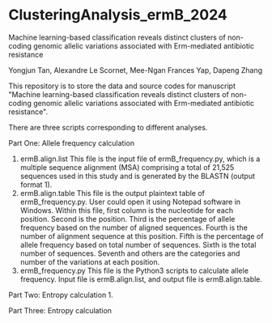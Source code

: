 # ClusteringAnalysis_ermB_2024
 
Machine learning-based classification reveals distinct clusters of non-coding genomic allelic variations associated with Erm-mediated antibiotic resistance

Yongjun Tan, Alexandre Le Scornet, Mee-Ngan Frances Yap, Dapeng Zhang

This repository is to store the data and source codes for manuscript "Machine learning-based classification reveals distinct clusters of non-coding genomic allelic variations associated with Erm-mediated antibiotic resistance".

There are three scripts corresponding to different analyses.

Part One: Allele frequency calculation
1. ermB.align.list
   This file is the input file of ermB_frequency.py, which is a multiple sequence alignment (MSA) comprising a total of 21,525 sequences used in this study and is generated by the BLASTN (output format 1). 
2. ermB.align.table
   This file is the output plaintext table of ermB_frequency.py. User could open it using Notepad software in Windows. Within this file, first column is the nucleotide for each position. Second is the position. Third is the percentage of allele frequency based on the number of aligned sequences. Fourth is the number of alignment sequence at this position. Fifth is the percentage of allele frequency based on total number of sequences. Sixth is the total number of sequences. Seventh and others are the categories and number of the variations at each position.
3. ermB_frequency.py
   This file is the Python3 scripts to calculate allele frequency. Input file is ermB.align.list, and output file is ermB.align.table.

Part Two: Entropy calculation
1.



Part Three: Entropy calculation
